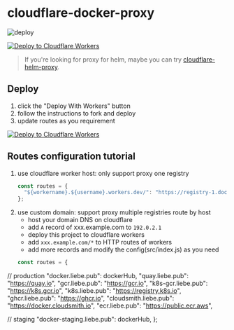 # cloudflare-docker-proxy

![deploy](https://github.com/ciiiii/cloudflare-docker-proxy/actions/workflows/deploy.yaml/badge.svg)

[![Deploy to Cloudflare Workers](https://deploy.workers.cloudflare.com/button)](https://deploy.workers.cloudflare.com/?url=https://github.com/ciiiii/cloudflare-docker-proxy)

> If you're looking for proxy for helm, maybe you can try [cloudflare-helm-proxy](https://github.com/ciiiii/cloudflare-helm-proxy).

## Deploy

1. click the "Deploy With Workers" button
2. follow the instructions to fork and deploy
3. update routes as you requirement

[![Deploy to Cloudflare Workers](https://deploy.workers.cloudflare.com/button)](https://deploy.workers.cloudflare.com/?url=https://github.com/ciiiii/cloudflare-docker-proxy)

## Routes configuration tutorial

1. use cloudflare worker host: only support proxy one registry
   ```javascript
   const routes = {
     "${workername}.${username}.workers.dev/": "https://registry-1.docker.io",
   };
   ```
2. use custom domain: support proxy multiple registries route by host
   - host your domain DNS on cloudflare
   - add `A` record of xxx.example.com to `192.0.2.1`
   - deploy this project to cloudflare workers
   - add `xxx.example.com/*` to HTTP routes of workers
   - add more records and modify the config(src/index.js) as you need
   ```javascript
   const routes = {
  // production
  "docker.liebe.pub": dockerHub,
  "quay.liebe.pub": "https://quay.io",
  "gcr.liebe.pub": "https://gcr.io",
  "k8s-gcr.liebe.pub": "https://k8s.gcr.io",
  "k8s.liebe.pub": "https://registry.k8s.io",
  "ghcr.liebe.pub": "https://ghcr.io",
  "cloudsmith.liebe.pub": "https://docker.cloudsmith.io",
  "ecr.liebe.pub": "https://public.ecr.aws",

  // staging
  "docker-staging.liebe.pub": dockerHub,
  };
   ```

